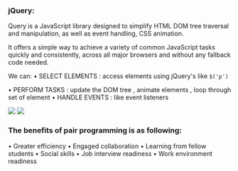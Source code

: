 ### jQuery:

Query is a JavaScript library designed to simplify HTML DOM tree traversal and manipulation, as well as event handling, CSS animation.


 It offers a simple way to achieve a variety of common JavaScript tasks
quickly and consistently, across all major
browsers and without any fallback code needed.

We can: 
• SELECT ELEMENTS : access  elements using jQuery's like `$('p')`

• PERFORM TASKS : update the DOM tree , animate elements , loop through set of element 
• HANDLE EVENTS :  like event listeners

![](https://i.ibb.co/yPP5Z3Y/read02a.png)
![](https://i.ibb.co/0jpD256/read2b.png)


### The benefits of pair programming is as following:
•	Greater efficiency
•	Engaged collaboration
•	Learning from fellow students
•	Social skills
•	Job interview readiness
•	Work environment readiness

